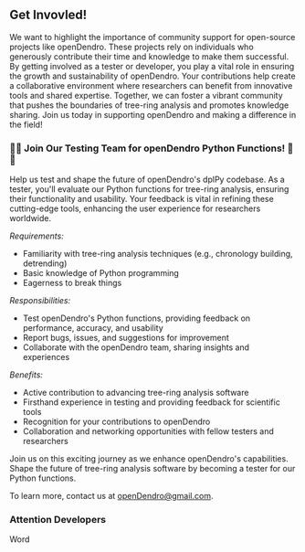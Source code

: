 ## Get Invovled!

We want to highlight the importance of community support for open-source projects like openDendro. These projects rely on individuals who generously contribute their time and knowledge to make them successful. By getting involved as a tester or developer, you play a vital role in ensuring the growth and sustainability of openDendro. Your contributions help create a collaborative environment where researchers can benefit from innovative tools and shared expertise. Together, we can foster a vibrant community that pushes the boundaries of tree-ring analysis and promotes knowledge sharing. Join us today in supporting openDendro and making a difference in the field!

### 🌳🔬 Join Our Testing Team for openDendro Python Functions! 🔬🌳

Help us test and shape the future of openDendro's dplPy codebase. As a tester, you'll evaluate our Python functions for tree-ring analysis, ensuring their functionality and usability. Your feedback is vital in refining these cutting-edge tools, enhancing the user experience for researchers worldwide.

*Requirements:*

+ Familiarity with tree-ring analysis techniques (e.g., chronology building, detrending)
+ Basic knowledge of Python programming
+ Eagerness to break things

*Responsibilities:*

+ Test openDendro's Python functions, providing feedback on performance, accuracy, and usability
+ Report bugs, issues, and suggestions for improvement
+ Collaborate with the openDendro team, sharing insights and experiences

*Benefits:*

+ Active contribution to advancing tree-ring analysis software
+ Firsthand experience in testing and providing feedback for scientific tools
+ Recognition for your contributions to openDendro
+ Collaboration and networking opportunities with fellow testers and researchers

Join us on this exciting journey as we enhance openDendro's capabilities. Shape the future of tree-ring analysis software by becoming a tester for our Python functions.

To learn more, contact us at openDendro@gmail.com.

### Attention Developers

Word
